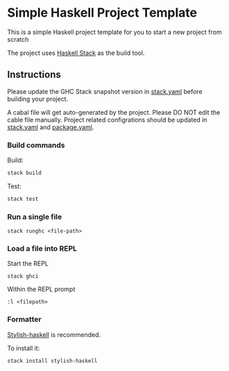 # Simple Haskell Project Template
This is a simple Haskell project template for you to start a new project from scratch

The project uses [Haskell Stack] as the build tool.

## Instructions
Please update the GHC Stack snapshot version in [stack.yaml] before building your project.

A cabal file will get auto-generated by the project. Please DO NOT edit the cable file manually.
Project related configrations should be updated in [stack.yaml](stack.yaml) and [package.yaml](package.yaml).

### Build commands
Build:
```sh
stack build
```

Test:
```sh
stack test
```

### Run a single file
```
stack runghc <file-path>
```

### Load a file into REPL
Start the REPL
```
stack ghci
```

Within the REPL prompt

```
:l <filepath>
```

### Formatter
[Stylish-haskell] is recommended.

To install it:
```sh
stack install stylish-haskell
```

[Haskell Stack]: https://docs.haskellstack.org/en/stable/README/
[stack.yaml]: https://github.com/bjing/simple-servant-server/blob/main/stack.yaml#L20
[Stylish-haskell]: https://github.com/haskell/stylish-haskell
